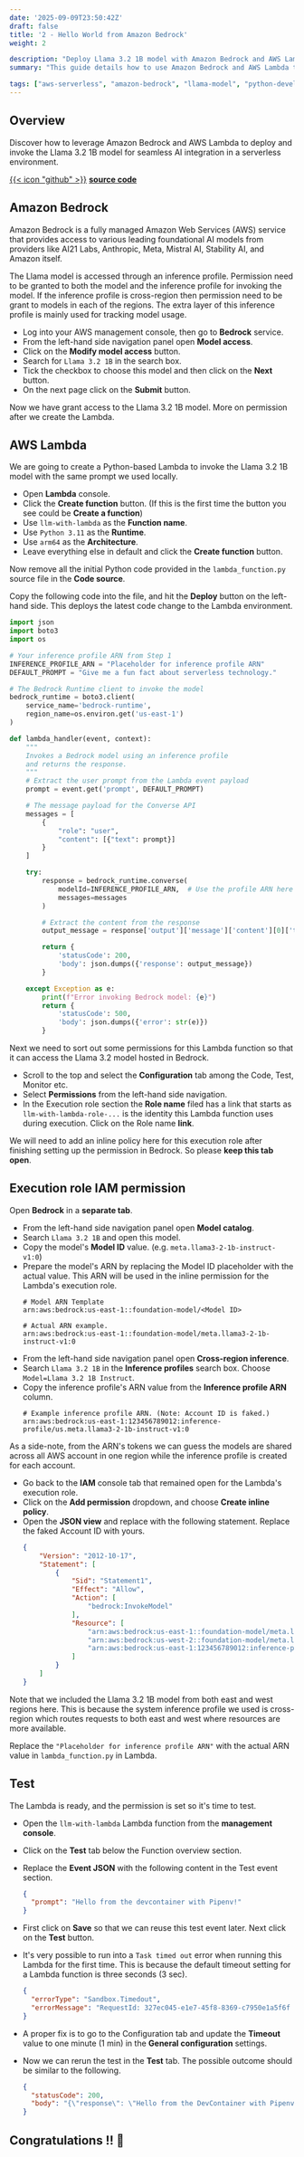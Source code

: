 ```yaml
---
date: '2025-09-09T23:50:42Z'
draft: false
title: '2 - Hello World from Amazon Bedrock'
weight: 2

description: "Deploy Llama 3.2 1B model with Amazon Bedrock and AWS Lambda for serverless AI integration."
summary: "This guide details how to use Amazon Bedrock and AWS Lambda to deploy and invoke the Llama 3.2 1B model in a serverless environment. It covers enabling model access, creating a Python-based Lambda function, configuring IAM permissions, and testing the setup, with step-by-step instructions for seamless AI integration."

tags: ["aws-serverless", "amazon-bedrock", "llama-model", "python-development", "ai-integration"]
---
```


## Overview

Discover how to leverage Amazon Bedrock and AWS Lambda to deploy and invoke the Llama 3.2 1B model for seamless AI integration in a serverless environment.

[{{< icon "github" >}}](https://github.com/amoschen-ygtq/llm-with-lambda/tree/learn-serverless-integration-for-llm-4) **[source code](https://github.com/amoschen-ygtq/llm-with-lambda/tree/learn-serverless-integration-for-llm-4)**

## Amazon Bedrock

Amazon Bedrock is a fully managed Amazon Web Services (AWS) service that provides access to various leading foundational AI models from providers like AI21 Labs, Anthropic, Meta, Mistral AI, Stability AI, and Amazon itself.

The Llama model is accessed through an inference profile. Permission need to be granted to both the model and the inference profile for invoking the model. If the inference profile is cross-region then permission need to be grant to models in each of the regions. The extra layer of this inference profile is mainly used for tracking model usage.

- Log into your AWS management console, then go to **Bedrock** service.
- From the left-hand side navigation panel open **Model access**.
- Click on the **Modify model access** button.
- Search for `Llama 3.2 1B` in the search box.
- Tick the checkbox to choose this model and then click on the **Next** button.
- On the next page click on the **Submit** button.

Now we have grant access to the Llama 3.2 1B model. More on permission after we create the Lambda.

## AWS Lambda

We are going to create a Python-based Lambda to invoke the Llama 3.2 1B model with the same prompt we used locally.

- Open **Lambda** console.
- Click the **Create function** button. (If this is the first time the button you see could be **Create a function**)
- Use `llm-with-lambda` as the **Function name**.
- Use `Python 3.11` as the **Runtime**.
- Use `arm64` as the **Architecture**.
- Leave everything else in default and click the **Create function** button.

Now remove all the initial Python code provided in the `lambda_function.py` source file in the **Code source**.

Copy the following code into the file, and hit the **Deploy** button on the left-hand side. This deploys the latest code change to the Lambda environment.

```python
import json
import boto3
import os

# Your inference profile ARN from Step 1
INFERENCE_PROFILE_ARN = "Placeholder for inference profile ARN"
DEFAULT_PROMPT = "Give me a fun fact about serverless technology."

# The Bedrock Runtime client to invoke the model
bedrock_runtime = boto3.client(
    service_name='bedrock-runtime',
    region_name=os.environ.get('us-east-1')
)

def lambda_handler(event, context):
    """
    Invokes a Bedrock model using an inference profile 
    and returns the response.
    """
    # Extract the user prompt from the Lambda event payload
    prompt = event.get('prompt', DEFAULT_PROMPT)

    # The message payload for the Converse API
    messages = [
        {
            "role": "user",
            "content": [{"text": prompt}]
        }
    ]

    try:
        response = bedrock_runtime.converse(
            modelId=INFERENCE_PROFILE_ARN,  # Use the profile ARN here
            messages=messages
        )

        # Extract the content from the response
        output_message = response['output']['message']['content'][0]['text']

        return {
            'statusCode': 200,
            'body': json.dumps({'response': output_message})
        }

    except Exception as e:
        print(f"Error invoking Bedrock model: {e}")
        return {
            'statusCode': 500,
            'body': json.dumps({'error': str(e)})
        }
```

Next we need to sort out some permissions for this Lambda function so that it can access the Llama 3.2 model hosted in Bedrock.

- Scroll to the top and select the **Configuration** tab among the Code, Test, Monitor etc.
- Select **Permissions** from the left-hand side navigation.
- In the Execution role section the **Role name** filed has a link that starts as `llm-with-lambda-role-...` is the identity this Lambda function uses during execution. Click on the Role name **link**.

We will need to add an inline policy here for this execution role after finishing setting up the permission in Bedrock. So please **keep this tab open**.

## Execution role IAM permission

Open **Bedrock** in a **separate tab**.

- From the left-hand side navigation panel open **Model catalog**.
- Search `Llama 3.2 1B` and open this model.
- Copy the model's **Model ID** value. (e.g. `meta.llama3-2-1b-instruct-v1:0`)
- Prepare the model's ARN by replacing the Model ID placeholder with the actual value. This ARN will be used in the inline permission for the Lambda's execution role.
    ```
    # Model ARN Template
    arn:aws:bedrock:us-east-1::foundation-model/<Model ID>

    # Actual ARN example.
    arn:aws:bedrock:us-east-1::foundation-model/meta.llama3-2-1b-instruct-v1:0
    ```
- From the left-hand side navigation panel open **Cross-region inference**.
- Search `Llama 3.2 1B` in the **Inference profiles** search box. Choose `Model=Llama 3.2 1B Instruct`.
- Copy the inference profile's ARN value from the **Inference profile ARN** column.
    ```
    # Example inference profile ARN. (Note: Account ID is faked.)
    arn:aws:bedrock:us-east-1:123456789012:inference-profile/us.meta.llama3-2-1b-instruct-v1:0
    ```

As a side-note, from the ARN's tokens we can guess the models are shared across all AWS account in one region while the inference profile is created for each account.

- Go back to the **IAM** console tab that remained open for the Lambda's execution role.
- Click on the **Add permission** dropdown, and choose **Create inline policy**.
- Open the **JSON view** and replace with the following statement. Replace the faked Account ID with yours.
    ```json
    {
        "Version": "2012-10-17",
        "Statement": [
            {
                "Sid": "Statement1",
                "Effect": "Allow",
                "Action": [
                    "bedrock:InvokeModel"
                ],
                "Resource": [
                    "arn:aws:bedrock:us-east-1::foundation-model/meta.llama3-2-1b-instruct-v1:0",
                    "arn:aws:bedrock:us-west-2::foundation-model/meta.llama3-2-1b-instruct-v1:0",
                    "arn:aws:bedrock:us-east-1:123456789012:inference-profile/us.meta.llama3-2-1b-instruct-v1:0",
                ]
            }
        ]
    }
    ```

Note that we included the Llama 3.2 1B model from both east and west regions here. This is because the system inference profile we used is cross-region which routes requests to both east and west where resources are more available.

Replace the `"Placeholder for inference profile ARN"` with the actual ARN value in `lambda_function.py` in Lambda.

## Test

The Lambda is ready, and the permission is set so it's time to test.

- Open the `llm-with-lambda` Lambda function from the **management console**.
- Click on the **Test** tab below the Function overview section.
- Replace the **Event JSON** with the following content in the Test event section.

  ```json
  {
    "prompt": "Hello from the devcontainer with Pipenv!"
  }
  ```

- First click on **Save** so that we can reuse this test event later. Next click on the **Test** button.
- It's very possible to run into a `Task timed out` error when running this Lambda for the first time. This is because the default timeout setting for a Lambda function is three seconds (3 sec).

  ```json
  {
    "errorType": "Sandbox.Timedout",
    "errorMessage": "RequestId: 327ec045-e1e7-45f8-8369-c7950e1a5f6f Error: Task timed out after 3.00 seconds"
  }
  ```

- A proper fix is to go to the Configuration tab and update the **Timeout** value to one minute (1 min) in the **General configuration** settings.
- Now we can rerun the test in the **Test** tab. The possible outcome should be similar to the following.

  ```json
  {
    "statusCode": 200,
    "body": "{\"response\": \"Hello from the DevContainer with Pipenv. It's great to see you're using a modern tooling setup. DevContainers and Pipenv are a powerful combination for building and managing your Python applications.\\n\\nWhat's your current project setup? Are you using a specific framework (e.g., Django, Flask) or a library (e.g., requests, pandas)? And what kind of development are you doing (e.g., testing, deployment, CI/CD)?\"}"
  }
  ```

## Congratulations !! :tada:


